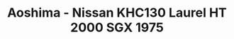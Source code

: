 ---
layout: product
title: "Aoshima - Nissan KHC130 Laurel HT 2000 SGX 1975"
price: "TBA" 
desc: "N/A"
img_path: "/assets/img/AO52112.jpg"
brand: "N/A"
available: false
special_offer: false
new: false
soon: false
cat: "010000"
subcat: "013700"
subsubcat: "0N/A"
sifra: "AO52112"
---